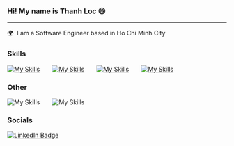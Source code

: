 ### Hi! My name is Thanh Loc 😄
___
🌍  I am a Software Engineer based in Ho Chi Minh City
<br/>

### Skills

[![My Skills](https://skillicons.dev/icons?i=js,cs)](https://skillicons.dev) &nbsp;&nbsp;&nbsp;&nbsp;&nbsp; [![My Skills](https://skillicons.dev/icons?i=nodejs,react,express,redux)](https://skillicons.dev) &nbsp;&nbsp;&nbsp;&nbsp;&nbsp; [![My Skills](https://skillicons.dev/icons?i=mysql,mongo)](https://skillicons.dev) &nbsp;&nbsp;&nbsp;&nbsp;&nbsp; [![My Skills](https://skillicons.dev/icons?i=tailwind,scss,figma)](https://skillicons.dev)
<br/>
### Other
![My Skills](https://skillicons.dev/icons?i=git,linux) &nbsp;&nbsp;&nbsp;&nbsp;&nbsp; ![My Skills](https://skillicons.dev/icons?i=docker,gitlab,jenkins)
</br>

### Socials
<div id="badges">
  <a href="https://www.linkedin.com/in/thanhlocdev/">
    <img src="https://img.shields.io/badge/LinkedIn-blue?style=for-the-badge&logo=linkedin&logoColor=white" alt="LinkedIn Badge"/>
  </a>
</div>



